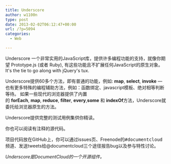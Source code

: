 ```yaml
---
title: Underscore
author: w1100n
type: post
date: 2013-02-02T06:12:47+00:00
url: /?p=5094
categories:
  - Web

---
```

Underscore 一个非常实用的JavaScript库，提供许多编程功能的支持，就像你期望 Prototype.js (或者 Ruby), 有这些功能且不扩展任何JavaScript的原生对象。 It's the tie to go along with jQuery's tux.

Underscore提供60多个方法，即有普通的功能，例如: **map**, **select**, **invoke** — 也有更多特殊的编程辅助方法，例如：函数绑定、javascript模板、绝对相等判断等待。 如果一些现代的浏览器提供了内置的 **forEach**, **map**, **reduce**, **filter**, **every**,**some** 和 **indexOf**方法，Underscore就委托给浏览器原生的方法。

Underscore提供完整的测试用例集供你精读。

你也可以阅读有注释的源代码。

项目代码放在GitHub上，你可以通过issues页、Freenode的<tt>#documentcloud</tt>频道、发送tweets给@documentcloud三个途径报告bug以及参与特性讨论。

_Underscore是DocumentCloud的一个开源组件。_